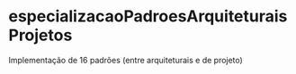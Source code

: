 # especializacaoPadroesArquiteturaisProjetos
Implementação de 16 padrões (entre arquiteturais e de projeto)
